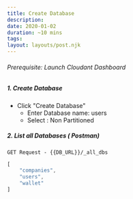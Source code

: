 ```yaml
---
title: Create Database
description:
date: 2020-01-02
duration: ~10 mins
tags:
layout: layouts/post.njk
---
```


###### Prerequisite: Launch Cloudant Dashboard

##### 1. Create Database

- Click "Create Database"
  - Enter Database name: users
  - Select : Non Partitioned


##### 2. List all Databases ( Postman)

```
GET Request - {{DB_URL}}/_all_dbs
```

```js
[
    "companies",
    "users",
    "wallet"
]
```
